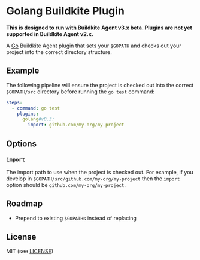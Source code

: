 # Golang Buildkite Plugin

__This is designed to run with Buildkite Agent v3.x beta. Plugins are not yet supported in Buildkite Agent v2.x.__

A [Go](https://golang.org) Buildkite Agent plugin that sets your `$GOPATH` and checks out your project into the correct directory structure.

## Example

The following pipeline will ensure the project is checked out into the correct `$GOPATH/src` directory before running the `go test` command:

```yml
steps:
  - command: go test
    plugins:
      golang#v0.3:
        import: github.com/my-org/my-project
```

## Options

### `import`

The import path to use when the project is checked out. For example, if you develop in `$GOPATH/src/github.com/my-org/my-project` then the `import` option should be `github.com/my-org/my-project`.

## Roadmap

* Prepend to existing `$GOPATH`s instead of replacing

## License

MIT (see [LICENSE](LICENSE))
